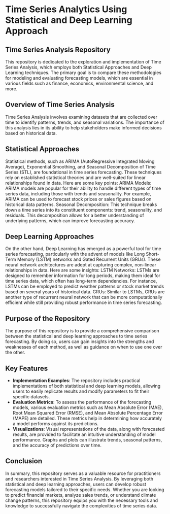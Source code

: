 # Time Series Analytics Using Statistical and Deep Learning Approach

## Time Series Analysis Repository

<p>This repository is dedicated to the exploration and implementation of Time Series Analysis, which employs both Statistical Approaches and Deep Learning techniques. The primary goal is to compare these methodologies for modeling and evaluating forecasting models, which are essential in various fields such as finance, economics, environmental science, and more.</p>

## Overview of Time Series Analysis

Time Series Analysis involves examining datasets that are collected over time to identify patterns, trends, and seasonal variations. The importance of this analysis lies in its ability to help stakeholders make informed decisions based on historical data. 

## Statistical Approaches

Statistical methods, such as ARIMA (AutoRegressive Integrated Moving Average), Exponential Smoothing, and Seasonal Decomposition of Time Series (STL), are foundational in time series forecasting. These techniques rely on established statistical theories and are well-suited for linear relationships found in data. Here are some key points:
ARIMA Models: ARIMA models are popular for their ability to handle different types of time series data, including those with trends and seasonality. For example, ARIMA can be used to forecast stock prices or sales figures based on historical data patterns.
Seasonal Decomposition: This technique breaks down a time series into its constituent components: trend, seasonality, and residuals. This decomposition allows for a better understanding of underlying patterns, which can improve forecasting accuracy.

## Deep Learning Approaches

On the other hand, Deep Learning has emerged as a powerful tool for time series forecasting, particularly with the advent of models like Long Short-Term Memory (LSTM) networks and Gated Recurrent Units (GRUs). These neural network architectures are adept at capturing complex, non-linear relationships in data. Here are some insights:
LSTM Networks: LSTMs are designed to remember information for long periods, making them ideal for time series data, which often has long-term dependencies. For instance, LSTMs can be employed to predict weather patterns or stock market trends based on several years of historical data.
GRUs: Similar to LSTMs, GRUs are another type of recurrent neural network that can be more computationally efficient while still providing robust performance in time series forecasting.

## Purpose of the Repository

The purpose of this repository is to provide a comprehensive comparison between the statistical and deep learning approaches to time series forecasting. By doing so, users can gain insights into the strengths and weaknesses of each method, as well as guidance on when to use one over the other. 

## Key Features
 - <b>Implementation Examples</b>: The repository includes practical implementations of both statistical and deep learning models, allowing users to easily replicate results and modify parameters to fit their specific datasets.
 - <b>Evaluation Metrics</b>: To assess the performance of the forecasting models, various evaluation metrics such as Mean Absolute Error (MAE), Root Mean Squared Error (RMSE), and Mean Absolute Percentage Error (MAPE) are detailed. These metrics help in determining how accurately a model performs against its predictions.
 - <b>Visualizations</b>: Visual representations of the data, along with forecasted results, are provided to facilitate an intuitive understanding of model performance. Graphs and plots can illustrate trends, seasonal patterns, and the accuracy of predictions over time.

## Conclusion

In summary, this repository serves as a valuable resource for practitioners and researchers interested in Time Series Analysis. By leveraging both statistical and deep learning approaches, users can develop robust forecasting models tailored to their specific needs. Whether you are looking to predict financial markets, analyze sales trends, or understand climate change patterns, this repository equips you with the necessary tools and knowledge to successfully navigate the complexities of time series data.
